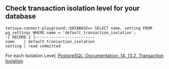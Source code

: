 ## Check transaction isolation level for your database

```
tetsuya-connect-playground::DATABASE=> SELECT name, setting FROM pg_settings WHERE name = 'default_transaction_isolation';
-[ RECORD 1 ]--------------------------
name    | default_transaction_isolation
setting | read committed
```

For each Isolation Level, 
[PostgreSQL: Documentation: 14: 13.2. Transaction Isolation](https://www.postgresql.org/docs/current/transaction-iso.html)
